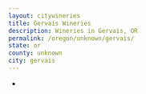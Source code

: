 ```yaml
---
layout: citywineries
title: Gervais Wineries
description: Wineries in Gervais, OR
permalink: /oregon/unknown/gervais/
state: or
county: unknown
city: gervais
---
```

-
